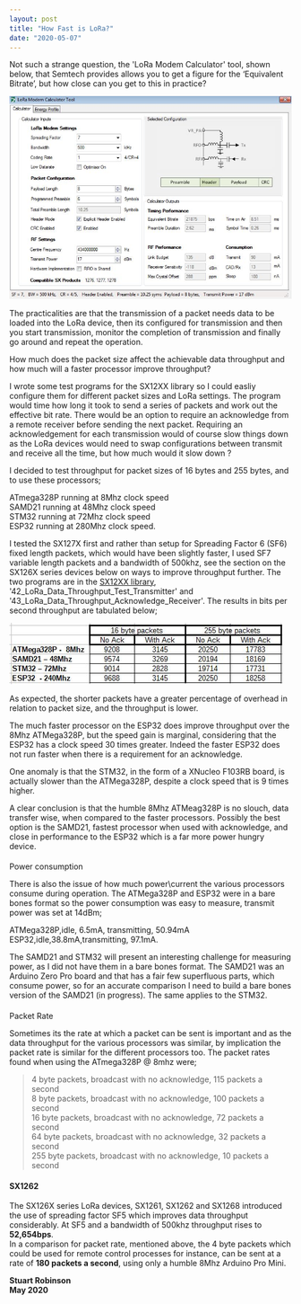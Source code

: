 ```yaml
---
layout: post
title: "How Fast is LoRa?"
date: "2020-05-07"
---
```


Not such a strange question, the 'LoRa Modem Calculator' tool, shown below, that Semtech provides allows you to get a figure for the ‘Equivalent Bitrate’, but how close can you get to this in practice?

![](/images/lora_Calculator.jpg)

The practicalities are that the transmission of a packet needs data to be loaded into the LoRa device, then its configured for transmission and then you start transmission, monitor the completion of transmission and finally go around and repeat the operation.

How much does the packet size affect the achievable data throughput and how much will a faster processor improve throughput?  

I wrote some test programs for the SX12XX library so I could easliy configure them for different packet sizes and LoRa settings. The program would time how long it took to send a series of packets and work out the effective bit rate. There would be an option to require an acknowledge from a remote receiver before sending the next packet. Requiring an acknowledgement for each transmission would of course slow things down as the LoRa devices would need to swap configurations between transmit and receive all the time, but how much would it slow down ?  

I decided to test throughput for packet sizes of 16 bytes and 255 bytes, and to use these processors;  

ATmega328P running at 8Mhz clock speed  
SAMD21 running at 48Mhz clock speed  
STM32 running at 72Mhz clock speed  
ESP32 running at 280Mhz clock speed.

I tested the SX127X first and rather than setup for Spreading Factor 6 (SF6) fixed length packets, which would have been slightly faster, I used SF7 variable length packets and a bandwidth of 500khz, see the section on the SX126X series devices below on ways to improve throughput further. The two programs are in the [SX12XX library](https://github.com/StuartsProjects/SX12XX-LoRa), '42\_LoRa\_Data\_Throughput\_Test\_Transmitter' and '43\_LoRa\_Data\_Throughput\_Acknowledge\_Receiver'. The results in bits per second throughput are tabulated below;

![](/images/How_Fast_is_LoRa_Results.jpg)

As expected, the shorter packets have a greater percentage of overhead in relation to packet size, and the throughput is lower.

  
The much faster processor on the ESP32 does improve throughput over the 8Mhz ATMega328P, but the speed gain is marginal, considering that the ESP32 has a clock speed 30 times greater. Indeed the faster ESP32 does not run faster when there is a requirement for an acknowledge.

One anomaly is that the STM32, in the form of a XNucleo F103RB board, is actually slower than the ATMega328P, despite a clock speed that is 9 times higher.

A clear conclusion is that the humble 8Mhz ATMeag328P is no slouch, data transfer wise, when compared to the faster processors. Possibly the best option is the SAMD21, fastest processor when used with acknowledge, and close in performance to the ESP32 which is a far more power hungry device.

####   
Power consumption  

There is also the issue of how much power\\current the various processors consume during operation. The ATMega328P and ESP32 were in a bare bones format so the power consumption was easy to measure, transmit power was set at 14dBm;

  
ATMega328P,idle, 6.5mA, transmitting, 50.94mA  
ESP32,idle,38.8mA,transmitting, 97.1mA.  

The SAMD21 and STM32 will present an interesting challenge for measuring power, as I did not have them in a bare bones format. The SAMD21 was an Arduino Zero Pro board and that has a fair few superfluous parts, which consume power, so for an accurate comparison I need to build a bare bones version of the SAMD21 (in progress). The same applies to the STM32.

####   
Packet Rate  

Sometimes its the rate at which a packet can be sent is important and as the data throughput for the various processors was similar, by implication the packet rate is similar for the different processors too. The packet rates found when using the ATmega328P @ 8mhz were;

  

> 4 byte packets, broadcast with no acknowledge, 115 packets a second  
8 byte packets, broadcast with no acknowledge, 100 packets a second  
16 byte packets, broadcast with no acknowledge, 72 packets a second  
64 byte packets, broadcast with no acknowledge, 32 packets a second  
255 byte packets, broadcast with no acknowledge, 10 packets a second

#### SX1262

The SX126X series LoRa devices, SX1261, SX1262 and SX1268 introduced the use of spreading factor SF5 which improves data throughput considerably. At SF5 and a bandwidth of 500khz throughput rises to **52,654bps**.  
In a comparison for packet rate, mentioned above, the 4 byte packets which could be used for remote control processes for instance, can be sent at a rate of **180 packets a second**, using only a humble 8Mhz Arduino Pro Mini.

**Stuart Robinson  
May 2020**
